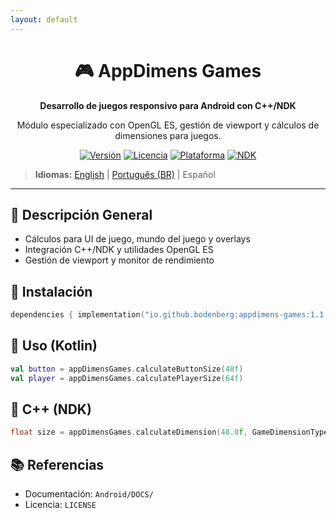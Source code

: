 ```yaml
---
layout: default
---
```


<div align="center">
    <h1>🎮 AppDimens Games</h1>
    <p><strong>Desarrollo de juegos responsivo para Android con C++/NDK</strong></p>
    <p>Módulo especializado con OpenGL ES, gestión de viewport y cálculos de dimensiones para juegos.</p>

[![Versión](https://img.shields.io/badge/version-1.1.0-blue.svg)](https://github.com/bodenberg/appdimens/releases)
[![Licencia](https://img.shields.io/badge/license-Apache%202.0-green.svg)](../../../LICENSE)
[![Plataforma](https://img.shields.io/badge/platform-Android%2023+-orange.svg)](https://developer.android.com/)
[![NDK](https://img.shields.io/badge/NDK-r21+-green.svg)](https://developer.android.com/ndk)
</div>

> **Idiomas:** [English](../../../../Android/appdimens_games/README.md) | [Português (BR)](../../pt-BR/Android/appdimens_games/README.md) | Español

---

## 🎯 Descripción General
- Cálculos para UI de juego, mundo del juego y overlays
- Integración C++/NDK y utilidades OpenGL ES
- Gestión de viewport y monitor de rendimiento

## 🚀 Instalación
```kotlin
dependencies { implementation("io.github.bodenberg:appdimens-games:1.1.0") }
```

## 🎨 Uso (Kotlin)
```kotlin
val button = appDimensGames.calculateButtonSize(48f)
val player = appDimensGames.calculatePlayerSize(64f)
```

## 🧩 C++ (NDK)
```cpp
float size = appDimensGames.calculateDimension(48.0f, GameDimensionType::FIXED);
```

## 📚 Referencias
- Documentación: `Android/DOCS/`
- Licencia: `LICENSE`

